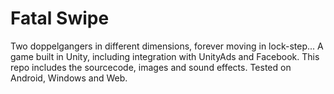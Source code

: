 # Fatal Swipe
Two doppelgangers in different dimensions, forever moving in lock-step...
A game built in Unity, including integration with UnityAds and Facebook.
This repo includes the sourcecode, images and sound effects.
Tested on Android, Windows and Web.
